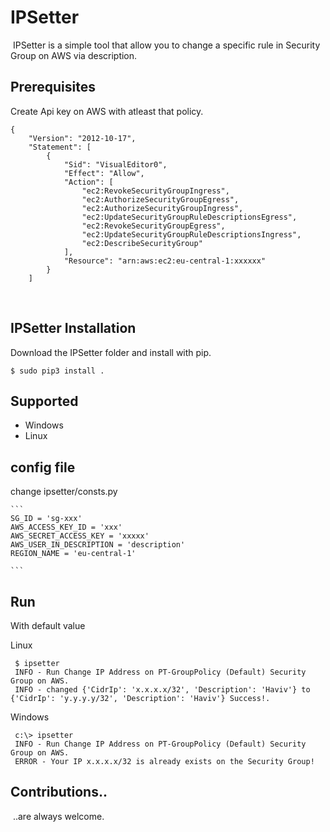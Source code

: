 # IPSetter
​
IPSetter is a simple tool that allow you to change a specific rule in Security Group on AWS via description.

## Prerequisites

Create Api key on AWS with atleast that policy.
```shell script
{
    "Version": "2012-10-17",
    "Statement": [
        {
            "Sid": "VisualEditor0",
            "Effect": "Allow",
            "Action": [
                "ec2:RevokeSecurityGroupIngress",
                "ec2:AuthorizeSecurityGroupEgress",
                "ec2:AuthorizeSecurityGroupIngress",
                "ec2:UpdateSecurityGroupRuleDescriptionsEgress",
                "ec2:RevokeSecurityGroupEgress",
                "ec2:UpdateSecurityGroupRuleDescriptionsIngress",
                "ec2:DescribeSecurityGroup"
            ],
            "Resource": "arn:aws:ec2:eu-central-1:xxxxxx"
        }
    ]
```
​
## IPSetter Installation
Download the IPSetter folder and install with pip.
​
```shell
$ sudo pip3 install .
```

## Supported ​
 * Windows
 * Linux
## config file
 change ipsetter/consts.py
 
    ```
    SG_ID = 'sg-xxx'
    AWS_ACCESS_KEY_ID = 'xxx'
    AWS_SECRET_ACCESS_KEY = 'xxxxx'
    AWS_USER_IN_DESCRIPTION = 'description'
    REGION_NAME = 'eu-central-1'

    ```
## Run
With default value
 
  Linux
   ```shell script
    $ ipsetter
    INFO - Run Change IP Address on PT-GroupPolicy (Default) Security Group on AWS.
    INFO - changed {'CidrIp': 'x.x.x.x/32', 'Description': 'Haviv'} to {'CidrIp': 'y.y.y.y/32', 'Description': 'Haviv'} Success!.
```
 
  Windows
   ```shell script
    c:\> ipsetter
    INFO - Run Change IP Address on PT-GroupPolicy (Default) Security Group on AWS.
    ERROR - Your IP x.x.x.x/32 is already exists on the Security Group!
```

## Contributions..
​
..are always welcome.
